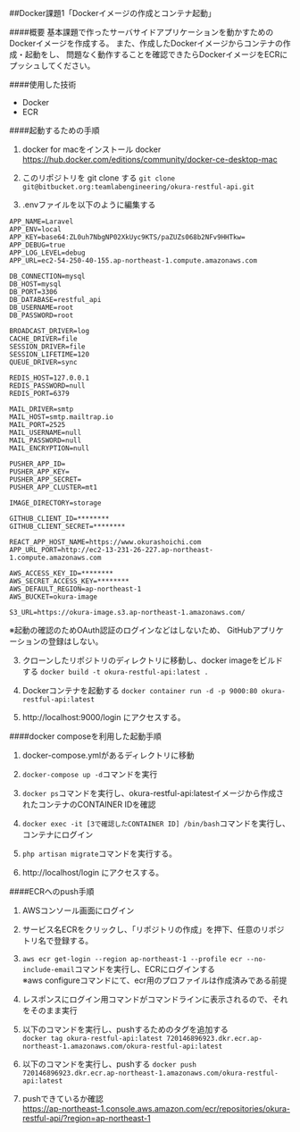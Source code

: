##Docker課題1「Dockerイメージの作成とコンテナ起動」

####概要
基本課題で作ったサーバサイドアプリケーションを動かすためのDockerイメージを作成する。
また、作成したDockerイメージからコンテナの作成・起動をし、 
問題なく動作することを確認できたらDockerイメージをECRにプッシュしてください。


####使用した技術
- Docker 
- ECR

####起動するための手順
1. docker for macをインストール
   docker
   https://hub.docker.com/editions/community/docker-ce-desktop-mac

2. このリポジトリを git clone する
`git clone git@bitbucket.org:teamlabengineering/okura-restful-api.git` 

3. .envファイルを以下のように編集する
```
APP_NAME=Laravel
APP_ENV=local
APP_KEY=base64:ZL0uh7NbgNP02XkUyc9KTS/paZUZs068b2NFv9HHTkw=
APP_DEBUG=true
APP_LOG_LEVEL=debug
APP_URL=ec2-54-250-40-155.ap-northeast-1.compute.amazonaws.com

DB_CONNECTION=mysql
DB_HOST=mysql
DB_PORT=3306
DB_DATABASE=restful_api
DB_USERNAME=root
DB_PASSWORD=root

BROADCAST_DRIVER=log
CACHE_DRIVER=file
SESSION_DRIVER=file
SESSION_LIFETIME=120
QUEUE_DRIVER=sync

REDIS_HOST=127.0.0.1
REDIS_PASSWORD=null
REDIS_PORT=6379

MAIL_DRIVER=smtp
MAIL_HOST=smtp.mailtrap.io
MAIL_PORT=2525
MAIL_USERNAME=null
MAIL_PASSWORD=null
MAIL_ENCRYPTION=null

PUSHER_APP_ID=
PUSHER_APP_KEY=
PUSHER_APP_SECRET=
PUSHER_APP_CLUSTER=mt1

IMAGE_DIRECTORY=storage

GITHUB_CLIENT_ID=********
GITHUB_CLIENT_SECRET=********

REACT_APP_HOST_NAME=https://www.okurashoichi.com
APP_URL_PORT=http://ec2-13-231-26-227.ap-northeast-1.compute.amazonaws.com

AWS_ACCESS_KEY_ID=********
AWS_SECRET_ACCESS_KEY=********
AWS_DEFAULT_REGION=ap-northeast-1
AWS_BUCKET=okura-image

S3_URL=https://okura-image.s3.ap-northeast-1.amazonaws.com/
```
※起動の確認のためOAuth認証のログインなどはしないため、 
 GitHubアプリケーションの登録はしない。 
 
3. クローンしたリポジトリのディレクトリに移動し、docker imageをビルドする
`docker build -t okura-restful-api:latest .`

4. Dockerコンテナを起動する
`docker container run -d -p 9000:80 okura-restful-api:latest`

5. http://localhost:9000/login にアクセスする。

####docker composeを利用した起動手順
1. docker-compose.ymlがあるディレクトリに移動

2. `docker-compose up -d`コマンドを実行

3. `docker ps`コマンドを実行し、okura-restful-api:latestイメージから作成されたコンテナのCONTAINER IDを確認

4. `docker exec -it [3で確認したCONTAINER ID] /bin/bash`コマンドを実行し、コンテナにログイン

5. `php artisan migrate`コマンドを実行する。

6. http://localhost/login にアクセスする。


####ECRへのpush手順
1. AWSコンソール画面にログイン

2. サービス名ECRをクリックし、「リポジトリの作成」を押下、任意のリポジトリ名で登録する。

3. `aws ecr get-login --region ap-northeast-1 --profile ecr --no-include-email`コマンドを実行し、ECRにログインする  
   ※aws configureコマンドにて、ecr用のプロファイルは作成済みである前提

4. レスポンスにログイン用コマンドがコマンドラインに表示されるので、それをそのまま実行

5. 以下のコマンドを実行し、pushするためのタグを追加する  
   `docker tag okura-restful-api:latest 720146896923.dkr.ecr.ap-northeast-1.amazonaws.com/okura-restful-api:latest`
   
6. 以下のコマンドを実行し、pushする
   `docker push 720146896923.dkr.ecr.ap-northeast-1.amazonaws.com/okura-restful-api:latest`
   
7. pushできているか確認  
   https://ap-northeast-1.console.aws.amazon.com/ecr/repositories/okura-restful-api/?region=ap-northeast-1

   